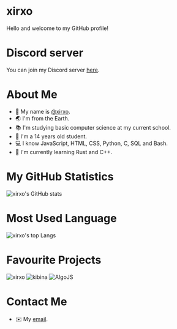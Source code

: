 # xirxo
Hello and welcome to my GitHub profile!

# Discord server
You can join my Discord server [here](https://discord.gg/ptbAHhDFYQ 'Xirxo Hangout').

# About Me
* 👋 My name is [@xirxo](https://github.com/xirxo 'xirxo').
* 🌏 I'm from the Earth.
* 📚 I'm studying basic computer science at my current school.
* 🔢 I'm a 14 years old student.
* 💻 I know JavaScript, HTML, CSS, Python, C, SQL and Bash.
* 🏫 I'm currently learning Rust and C++.

# My GitHub Statistics
![xirxo's GitHub stats](https://github-readme-stats.vercel.app/api?username=xirxo&show_icons=true&theme=onedark&count_private=true)

# Most Used Language
![xirxo's top Langs](https://github-readme-stats.vercel.app/api/top-langs/?username=xirxo&theme=onedark&langs_count=10&layout=compact)

# Favourite Projects
![xirxo](https://github-readme-stats.vercel.app/api/pin/?username=xirxo&repo=xirxo&theme=onedark&show_owner=true)
![kibina](https://github-readme-stats.vercel.app/api/pin/?username=xirxo&repo=kibina&theme=onedark&show_owner=true)
![AlgoJS](https://github-readme-stats.vercel.app/api/pin/?username=xirxo&repo=AlgoJS&theme=onedark&show_owner=true)

# Contact Me
* ✉️ My [email](mailto:xirxo.official@hotmail.com 'Email - xirxo').

